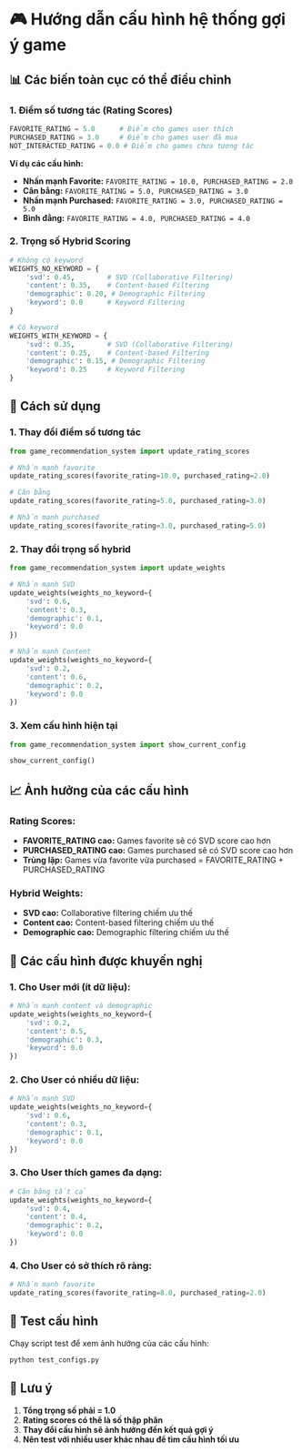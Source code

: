 # 🎮 Hướng dẫn cấu hình hệ thống gợi ý game

## 📊 Các biến toàn cục có thể điều chỉnh

### 1. **Điểm số tương tác (Rating Scores)**

```python
FAVORITE_RATING = 5.0      # Điểm cho games user thích
PURCHASED_RATING = 3.0     # Điểm cho games user đã mua
NOT_INTERACTED_RATING = 0.0 # Điểm cho games chưa tương tác
```

**Ví dụ các cấu hình:**
- **Nhấn mạnh Favorite:** `FAVORITE_RATING = 10.0, PURCHASED_RATING = 2.0`
- **Cân bằng:** `FAVORITE_RATING = 5.0, PURCHASED_RATING = 3.0`
- **Nhấn mạnh Purchased:** `FAVORITE_RATING = 3.0, PURCHASED_RATING = 5.0`
- **Bình đẳng:** `FAVORITE_RATING = 4.0, PURCHASED_RATING = 4.0`

### 2. **Trọng số Hybrid Scoring**

```python
# Không có keyword
WEIGHTS_NO_KEYWORD = {
    'svd': 0.45,        # SVD (Collaborative Filtering)
    'content': 0.35,    # Content-based Filtering
    'demographic': 0.20, # Demographic Filtering
    'keyword': 0.0      # Keyword Filtering
}

# Có keyword
WEIGHTS_WITH_KEYWORD = {
    'svd': 0.35,        # SVD (Collaborative Filtering)
    'content': 0.25,    # Content-based Filtering
    'demographic': 0.15, # Demographic Filtering
    'keyword': 0.25     # Keyword Filtering
}
```

## 🔧 Cách sử dụng

### 1. **Thay đổi điểm số tương tác**

```python
from game_recommendation_system import update_rating_scores

# Nhấn mạnh favorite
update_rating_scores(favorite_rating=10.0, purchased_rating=2.0)

# Cân bằng
update_rating_scores(favorite_rating=5.0, purchased_rating=3.0)

# Nhấn mạnh purchased
update_rating_scores(favorite_rating=3.0, purchased_rating=5.0)
```

### 2. **Thay đổi trọng số hybrid**

```python
from game_recommendation_system import update_weights

# Nhấn mạnh SVD
update_weights(weights_no_keyword={
    'svd': 0.6, 
    'content': 0.3, 
    'demographic': 0.1, 
    'keyword': 0.0
})

# Nhấn mạnh Content
update_weights(weights_no_keyword={
    'svd': 0.2, 
    'content': 0.6, 
    'demographic': 0.2, 
    'keyword': 0.0
})
```

### 3. **Xem cấu hình hiện tại**

```python
from game_recommendation_system import show_current_config

show_current_config()
```

## 📈 Ảnh hưởng của các cấu hình

### **Rating Scores:**
- **FAVORITE_RATING cao:** Games favorite sẽ có SVD score cao hơn
- **PURCHASED_RATING cao:** Games purchased sẽ có SVD score cao hơn
- **Trùng lặp:** Games vừa favorite vừa purchased = FAVORITE_RATING + PURCHASED_RATING

### **Hybrid Weights:**
- **SVD cao:** Collaborative filtering chiếm ưu thế
- **Content cao:** Content-based filtering chiếm ưu thế
- **Demographic cao:** Demographic filtering chiếm ưu thế

## 🎯 Các cấu hình được khuyến nghị

### **1. Cho User mới (ít dữ liệu):**
```python
# Nhấn mạnh content và demographic
update_weights(weights_no_keyword={
    'svd': 0.2, 
    'content': 0.5, 
    'demographic': 0.3, 
    'keyword': 0.0
})
```

### **2. Cho User có nhiều dữ liệu:**
```python
# Nhấn mạnh SVD
update_weights(weights_no_keyword={
    'svd': 0.6, 
    'content': 0.3, 
    'demographic': 0.1, 
    'keyword': 0.0
})
```

### **3. Cho User thích games đa dạng:**
```python
# Cân bằng tất cả
update_weights(weights_no_keyword={
    'svd': 0.4, 
    'content': 0.4, 
    'demographic': 0.2, 
    'keyword': 0.0
})
```

### **4. Cho User có sở thích rõ ràng:**
```python
# Nhấn mạnh favorite
update_rating_scores(favorite_rating=8.0, purchased_rating=2.0)
```

## 🧪 Test cấu hình

Chạy script test để xem ảnh hưởng của các cấu hình:

```bash
python test_configs.py
```

## 📝 Lưu ý

1. **Tổng trọng số phải = 1.0**
2. **Rating scores có thể là số thập phân**
3. **Thay đổi cấu hình sẽ ảnh hưởng đến kết quả gợi ý**
4. **Nên test với nhiều user khác nhau để tìm cấu hình tối ưu**
